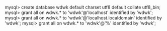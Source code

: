 
mysql> create database wdwk default charset utf8 default collate utf8_bin;
mysql> grant all on wdwk.* to 'wdwk'@'localhost' identified by 'wdwk';
mysql> grant all on wdwk.* to 'wdwk'@'localhost.localdomain' identified by 'wdwk';
mysql> grant all on wdwk.* to 'wdwk'@'%' identified by 'wdwk';
